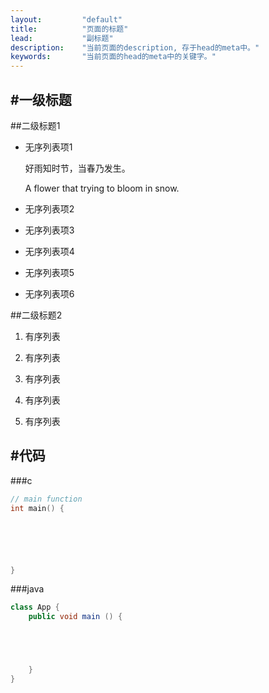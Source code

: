 ```yaml
---
layout:         "default"
title:          "页面的标题"
lead:           "副标题"
description:    "当前页面的description, 存于head的meta中。"
keywords:       "当前页面的head的meta中的关键字。"
---
```


#一级标题
---

##二级标题1

* 无序列表项1

    好雨知时节，当春乃发生。

    A flower that trying to bloom in snow.

* 无序列表项2

* 无序列表项3

* 无序列表项4

* 无序列表项5

* 无序列表项6

##二级标题2

1.  有序列表

2.  有序列表

3.  有序列表

4.  有序列表

5.  有序列表

#代码
---

###c

```c
// main function
int main() {






}
```

###java

```java
class App {
    public void main () {





    }
}
```

